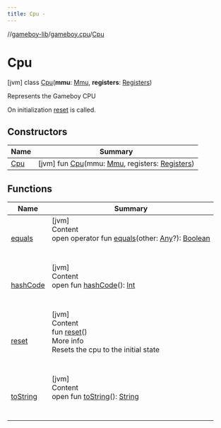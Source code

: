 ```yaml
---
title: Cpu -
---
```

//[gameboy-lib](../../index.md)/[gameboy.cpu](../index.md)/[Cpu](index.md)



# Cpu  
 [jvm] class [Cpu](index.md)(**mmu**: [Mmu](../../gameboy.memory/-mmu/index.md), **registers**: [Registers](../-registers/index.md))

Represents the Gameboy CPU



On initialization [reset](reset.md) is called.

   


## Constructors  
  
|  Name|  Summary| 
|---|---|
| <a name="gameboy.cpu/Cpu/Cpu/#gameboy.memory.Mmu#gameboy.cpu.Registers/PointingToDeclaration/"></a>[Cpu](-cpu.md)| <a name="gameboy.cpu/Cpu/Cpu/#gameboy.memory.Mmu#gameboy.cpu.Registers/PointingToDeclaration/"></a> [jvm] fun [Cpu](-cpu.md)(mmu: [Mmu](../../gameboy.memory/-mmu/index.md), registers: [Registers](../-registers/index.md))   <br>


## Functions  
  
|  Name|  Summary| 
|---|---|
| <a name="kotlin/Any/equals/#kotlin.Any?/PointingToDeclaration/"></a>[equals](../../gameboy.utils/-log/index.md#%5Bkotlin%2FAny%2Fequals%2F%23kotlin.Any%3F%2FPointingToDeclaration%2F%5D%2FFunctions%2F456262920)| <a name="kotlin/Any/equals/#kotlin.Any?/PointingToDeclaration/"></a>[jvm]  <br>Content  <br>open operator fun [equals](../../gameboy.utils/-log/index.md#%5Bkotlin%2FAny%2Fequals%2F%23kotlin.Any%3F%2FPointingToDeclaration%2F%5D%2FFunctions%2F456262920)(other: [Any](https://kotlinlang.org/api/latest/jvm/stdlib/kotlin/-any/index.html)?): [Boolean](https://kotlinlang.org/api/latest/jvm/stdlib/kotlin/-boolean/index.html)  <br><br><br>
| <a name="kotlin/Any/hashCode/#/PointingToDeclaration/"></a>[hashCode](../../gameboy.utils/-log/index.md#%5Bkotlin%2FAny%2FhashCode%2F%23%2FPointingToDeclaration%2F%5D%2FFunctions%2F456262920)| <a name="kotlin/Any/hashCode/#/PointingToDeclaration/"></a>[jvm]  <br>Content  <br>open fun [hashCode](../../gameboy.utils/-log/index.md#%5Bkotlin%2FAny%2FhashCode%2F%23%2FPointingToDeclaration%2F%5D%2FFunctions%2F456262920)(): [Int](https://kotlinlang.org/api/latest/jvm/stdlib/kotlin/-int/index.html)  <br><br><br>
| <a name="gameboy.cpu/Cpu/reset/#/PointingToDeclaration/"></a>[reset](reset.md)| <a name="gameboy.cpu/Cpu/reset/#/PointingToDeclaration/"></a>[jvm]  <br>Content  <br>fun [reset](reset.md)()  <br>More info  <br>Resets the cpu to the initial state  <br><br><br>
| <a name="kotlin/Any/toString/#/PointingToDeclaration/"></a>[toString](../../gameboy.utils/-log/index.md#%5Bkotlin%2FAny%2FtoString%2F%23%2FPointingToDeclaration%2F%5D%2FFunctions%2F456262920)| <a name="kotlin/Any/toString/#/PointingToDeclaration/"></a>[jvm]  <br>Content  <br>open fun [toString](../../gameboy.utils/-log/index.md#%5Bkotlin%2FAny%2FtoString%2F%23%2FPointingToDeclaration%2F%5D%2FFunctions%2F456262920)(): [String](https://kotlinlang.org/api/latest/jvm/stdlib/kotlin/-string/index.html)  <br><br><br>

